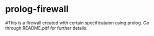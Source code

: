 # prolog-firewall
#This is a firewall created with certain specificataion using prolog. Go through README.pdf for further details.
